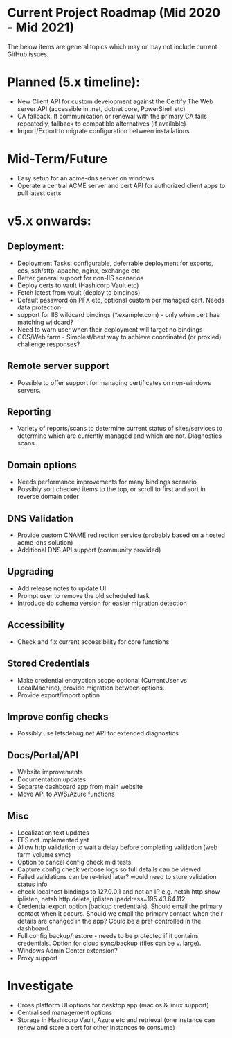 # Current Project Roadmap (Mid 2020 - Mid 2021)

The below items are general topics which may or may not include current GitHub issues.

# Planned (5.x timeline):

* New Client API for custom development against the Certify The Web server API (accessible in .net, dotnet core, PowerShell etc)
* CA fallback. If communication or renewal with the primary CA fails repeatedly, fallback to compatible alternatives (if available)
* Import/Export to migrate configuration between installations

# Mid-Term/Future

* Easy setup for an acme-dns server on windows
* Operate a central ACME server and cert API for authorized client apps to pull latest certs

# v5.x onwards:

## Deployment:
* Deployment Tasks: configurable, deferrable deployment for exports, ccs, ssh/sftp, apache, nginx, exchange etc
* Better general support for non-IIS scenarios
* Deploy certs to vault (Hashicorp Vault etc)
* Fetch latest from vault (deploy to bindings)
* Default password on PFX etc, optional custom per managed cert. Needs data protection.
* support for IIS wildcard bindings (*.example.com) - only when cert has matching wildcard?
* Need to warn user when their deployment will target no bindings
* CCS/Web farm - Simplest/best way to achieve coordinated (or proxied) challenge responses?

## Remote server support
* Possible to offer support for managing certificates on non-windows servers.

## Reporting
* Variety of reports/scans to determine current status of sites/services to determine which are currently managed and which are not. Diagnostics scans.

## Domain options
* Needs performance improvements for many bindings scenario
* Possibly sort checked items to the top, or scroll to first and sort in reverse domain order

## DNS Validation
* Provide custom CNAME redirection service (probably based on a hosted acme-dns solution)
* Additional DNS API support (community provided)

## Upgrading
* Add release notes to update UI
* Prompt user to remove the old scheduled task
* Introduce db schema version for easier migration detection

## Accessibility
* Check and fix current accessibility for core functions

## Stored Credentials
* Make credential encryption scope optional (CurrentUser vs LocalMachine), provide migration between options.
* Provide export/import option

## Improve config checks
* Possibly use letsdebug.net API for extended diagnostics

## Docs/Portal/API
* Website improvements
* Documentation updates
* Separate dashboard app from main website
* Move API to AWS/Azure functions

## Misc
* Localization text updates
* EFS not implemented yet
* Allow http validation to wait a delay before completing validation (web farm volume sync)
* Option to cancel config check mid tests
* Capture config check verbose logs so full details can be viewed
* Failed validations can be re-tried later? would need to store validation status info
* check localhost bindings to 127.0.0.1 and not an IP e.g. netsh http show iplisten, netsh http delete, iplisten ipaddress=195.43.64.112 
* Credential export option (backup credentials). Should email the primary contact when it occurs. Should we email the primary contact when their details are changed in the app? Could be a pref controlled in the dashboard.
* Full config backup/restore - needs to be protected if it contains credentials. Option for cloud sync/backup (files can be v. large).
* Windows Admin Center extension?
* Proxy support

# Investigate
* Cross platform UI options for desktop app (mac os & linux support)
* Centralised management options
* Storage in Hashicorp Vault, Azure etc and retrieval (one instance can renew and store a cert for other instances to consume)

